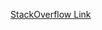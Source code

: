 [StackOverflow Link](https://stackoverflow.com/questions/58848681/how-do-i-check-if-device-needs-safearea-needs-bottom-top-padding)
